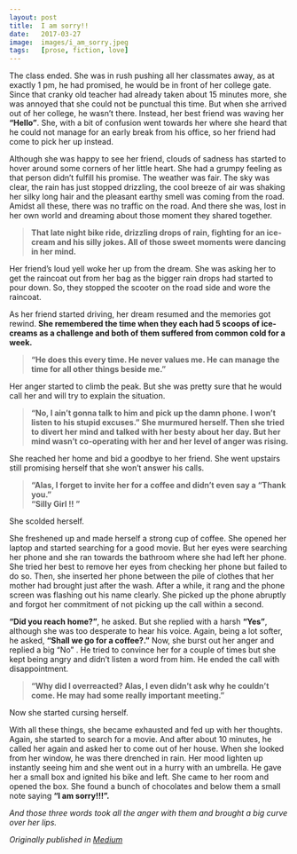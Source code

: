 ```yaml
---
layout: post
title:  I am sorry!!
date:   2017-03-27
image:  images/i_am_sorry.jpeg
tags:   [prose, fiction, love]
---
```

The class ended. She was in rush pushing all her classmates away, as at exactly 1 pm, he had promised, he would be in front of her college gate. Since that cranky old teacher had already taken about 15 minutes more, she was annoyed that she could not be punctual this time. But when she arrived out of her college, he wasn’t there. Instead, her best friend was waving her **“Hello”**. She, with a bit of confusion went towards her where she heard that he could not manage for an early break from his office, so her friend had come to pick her up instead.

Although she was happy to see her friend, clouds of sadness has started to hover around some corners of her little heart. She had a grumpy feeling as that person didn’t fulfill his promise. The weather was fair. The sky was clear, the rain has just stopped drizzling, the cool breeze of air was shaking her silky long hair and the pleasant earthy smell was coming from the road. Amidst all these, there was no traffic on the road. And there she was, lost in her own world and dreaming about those moment they shared together.

> **That late night bike ride, drizzling drops of rain, fighting for an ice-cream and his silly jokes. All of those sweet moments were dancing in her mind.**

Her friend’s loud yell woke her up from the dream. She was asking her to get the raincoat out from her bag as the bigger rain drops had started to pour down. So, they stopped the scooter on the road side and wore the raincoat.

As her friend started driving, her dream resumed and the memories got rewind. **She remembered the time when they each had 5 scoops of ice-creams as a challenge and both of them suffered from common cold for a week.**

> **“He does this every time. He never values me. He can manage the time for all other things beside me.”**

Her anger started to climb the peak. But she was pretty sure that he would call her and will try to explain the situation.

> **“No, I ain’t gonna talk to him and pick up the damn phone. I won’t listen to his stupid excuses.” She murmured herself. Then she tried to divert her mind and talked with her besty about her day. But her mind wasn’t co-operating with her and her level of anger was rising.**


She reached her home and bid a goodbye to her friend. She went upstairs still promising herself that she won’t answer his calls.

> **“Alas, I forget to invite her for a coffee and didn’t even say a “Thank you.” <br>
“Silly Girl !! ”**

She scolded herself.

She freshened up and made herself a strong cup of coffee. She opened her laptop and started searching for a good movie. But her eyes were searching her phone and she ran towards the bathroom where she had left her phone. She tried her best to remove her eyes from checking her phone but failed to do so. Then, she inserted her phone between the pile of clothes that her mother had brought just after the wash. After a while, it rang and the phone screen was flashing out his name clearly. She picked up the phone abruptly and forgot her commitment of not picking up the call within a second.

**“Did you reach home?”**, he asked. But she replied with a harsh **“Yes”**, although she was too desperate to hear his voice. Again, being a lot softer, he asked, **“Shall we go for a coffee?.”** Now, she burst out her anger and replied a big “No” . He tried to convince her for a couple of times but she kept being angry and didn’t listen a word from him. He ended the call with disappointment.

> **“Why did I overreacted? Alas, I even didn’t ask why he couldn’t come. He may had some really important meeting.”**

Now she started cursing herself.

With all these things, she became exhausted and fed up with her thoughts. Again, she started to search for a movie. And after about 10 minutes, he called her again and asked her to come out of her house. When she looked from her window, he was there drenched in rain. Her mood lighten up instantly seeing him and she went out in a hurry with an umbrella. He gave her a small box and ignited his bike and left. She came to her room and opened the box. She found a bunch of chocolates and below them a small note saying **“I am sorry!!!”.**

*And those three words took all the anger with them and brought a big curve over her lips.*

<i>Originally published in <a href="https://medium.com/zerone-magazine/i-am-sorry-c3b2e0bf74a" target="_blank">Medium</a></i>